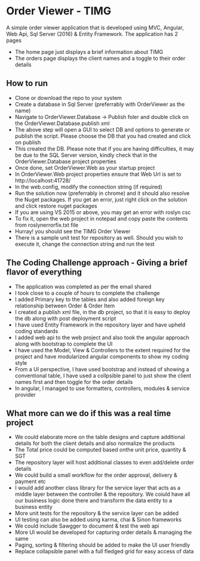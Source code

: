 # Order Viewer - TIMG

A simple order viewer application that is developed using MVC, Angular, Web Api, Sql Server (2016) & Entity Framework. 
The application has 2 pages
* The home page just displays a brief information about TIMG
* The orders page displays the client names and a toggle to their order details

## How to run

* Clone or download the repo to your system
* Create a database in Sql Server (preferrably with OrderViewer as the name)
* Navigate to OrderViewer.Database -> Publish foler and double click on the OrderViewer.Database.publish xml
* The above step will open a GUI to select DB and options to generate or publish the script. Please choose the DB that you had created and click on publish
* This created the DB. Please note that if you are having difficulties, it may be due to the SQL Server version, kindly check that in the OrderViewer.Database project properties
* Once done, set OrderViewer.Web as your startup project
* In OrderViewer.Web project properties ensure that Web Url is set to http://localhost:41728/
* In the web.config, modify the connection string (if required)
* Run the solution now (preferrably in chrome) and it should also resolve the Nuget packages. If you get an error, just right click on the solution and click restore nuget packages
* If you are using VS 2015 or above, you may get an error with roslyn csc
* To fix it, open the web project in notepad and copy paste the contents from roslynerrorfix.txt file
* Hurray! you should see the TIMG Order Viewer
* There is a sample unit test for repository as well. Should you wish to execute it, change the connection string and run the test

## The Coding Challenge approach - Giving a brief flavor of everything

* The application was completed as per the email shared
* I took close to a couple of hours to complete the challenge
* I added Primary key to the tables and also added foreign key relationship between Order & Order Item
* I created a publish xml file, in the db project, so that it is easy to deploy the db along with post deployment script
* I have used Entity Framework in the repository layer and have upheld coding standards
* I added web api to the web project and also took the angular approach along with bootstrap to complete the UI
* I have used the Model, View & Controllers to the extent required for the project and have modularized angular components to show my coding style
* From a UI perspective, I have used bootstrap and instead of showing a conventional table, I have used a collpsible panel to just show the client names first and then toggle for the order details
* In angular, I managed to use formatters, controllers, modules & service provider

## What more can we do if this was a real time project

* We could elaborate more on the table designs and capture additional details for both the client details and also normalize the products
* The Total price could be computed based onthe unit price, quantity & SGT
* The repository layer will host additional classes to even add/delete order details
* We could build a small workflow for the order approval, delivery & payment etc
* I would add another class library for the service layer that acts as a middle layer between the controller & the repository. We coiuld have all our business logic done there and transform the data entity to a business entity
* More unit tests for the repository & the service layer can be added
* UI testing can also be added using karma, chai & Sinon frameworks
* We could include Sawgger to document & test the web api
* More UI would be developed for capturing order details & managing the same
* Paging, sorting & filtering should be added to make the UI user friendly
* Replace collapsible panel with a full fledged grid for easy access of data
